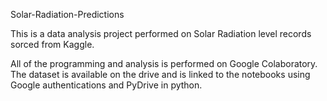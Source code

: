 Solar-Radiation-Predictions

This is a data analysis project performed on Solar Radiation level records sorced from Kaggle.

All of the programming and analysis is performed on Google Colaboratory. The dataset is available on the drive and is linked to the notebooks using Google authentications and PyDrive in python.